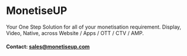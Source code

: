 # MonetiseUP

Your One Step Solution for all of your monetisation requirement. Display, Video, Native, across Website / Apps / OTT / CTV / AMP.


#### Contact: sales@monetiseup.com
